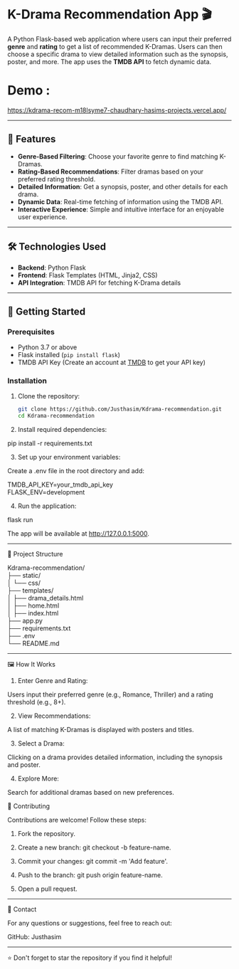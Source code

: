

# K-Drama Recommendation App 🎬  

A Python Flask-based web application where users can input their preferred **genre** and **rating** to get a list of recommended K-Dramas. Users can then choose a specific drama to view detailed information such as the synopsis, poster, and more. The app uses the **TMDB API** to fetch dynamic data.  

# Demo : 

https://kdrama-recom-m18lsyme7-chaudhary-hasims-projects.vercel.app/

---

## 🌟 Features  
- **Genre-Based Filtering**: Choose your favorite genre to find matching K-Dramas.  
- **Rating-Based Recommendations**: Filter dramas based on your preferred rating threshold.  
- **Detailed Information**: Get a synopsis, poster, and other details for each drama.  
- **Dynamic Data**: Real-time fetching of information using the TMDB API.  
- **Interactive Experience**: Simple and intuitive interface for an enjoyable user experience.  

---

## 🛠️ Technologies Used  
- **Backend**: Python Flask  
- **Frontend**: Flask Templates (HTML, Jinja2, CSS)  
- **API Integration**: TMDB API for fetching K-Drama details  

---

## 🚀 Getting Started  

### Prerequisites  
- Python 3.7 or above  
- Flask installed (`pip install flask`)  
- TMDB API Key (Create an account at [TMDB](https://www.themoviedb.org/) to get your API key)  

### Installation  

1. Clone the repository:  
   ```bash  
   git clone https://github.com/Justhasim/Kdrama-recommendation.git  
   cd Kdrama-recommendation

2. Install required dependencies:

pip install -r requirements.txt


3. Set up your environment variables:

Create a .env file in the root directory and add:

TMDB_API_KEY=your_tmdb_api_key  
FLASK_ENV=development



4. Run the application:

flask run

The app will be available at http://127.0.0.1:5000.




---

📂 Project Structure

Kdrama-recommendation/  
├── static/  
│   └── css/  
├── templates/  
│   ├── drama_details.html  
│   ├── home.html  
│   ├── index.html   
├── app.py  
├── requirements.txt  
├── .env  
└── README.md


---

🖼️ How It Works

1. Enter Genre and Rating:

Users input their preferred genre (e.g., Romance, Thriller) and a rating threshold (e.g., 8+).



2. View Recommendations:

A list of matching K-Dramas is displayed with posters and titles.



3. Select a Drama:

Clicking on a drama provides detailed information, including the synopsis and poster.



4. Explore More:

Search for additional dramas based on new preferences.





🤝 Contributing

Contributions are welcome! Follow these steps:

1. Fork the repository.


2. Create a new branch: git checkout -b feature-name.


3. Commit your changes: git commit -m 'Add feature'.


4. Push to the branch: git push origin feature-name.


5. Open a pull request.




---

💬 Contact

For any questions or suggestions, feel free to reach out:

GitHub: Justhasim



---

⭐ Don't forget to star the repository if you find it helpful!

